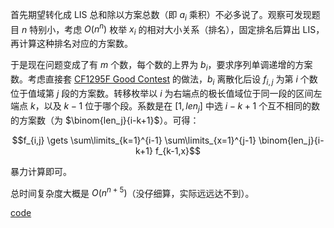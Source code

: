 首先期望转化成 $\text{LIS}$ 总和除以方案总数（即 $a_i$ 乘积）不必多说了。观察可发现题目 $n$ 特别小，考虑 $O(n^n)$ 枚举 $x_i$ 的相对大小关系（排名），固定排名后算出 $\text{LIS}$，再计算这种排名对应的方案数。

于是现在问题变成了有 $m$ 个数，每个数的上界为 $b_i$，要求序列单调递增的方案数。考虑直接套 [CF1295F Good Contest](https://codeforces.com/problemset/problem/1295/F) 的做法，$b_i$ 离散化后设 $f_{i,j}$ 为第 $i$ 个数位于值域第 $j$ 段的方案数。转移枚举以 $i$ 为右端点的极长值域位于同一段的区间左端点 $k$，以及 $k-1$ 位于哪个段。系数是在 $[1,len_j]$ 中选 $i-k+1$ 个互不相同的数的方案数（为 $\binom{len_j}{i-k+1}$）。可得：

$$f_{i,j} \gets \sum\limits_{k=1}^{i-1} \sum\limits_{x=1}^{j-1} \binom{len_j}{i-k+1} f_{k-1,x}$$

暴力计算即可。

总时间复杂度大概是 $O(n^{n+5})$（没仔细算，实际远远达不到）。

[code](https://atcoder.jp/contests/arc104/submissions/40678861)